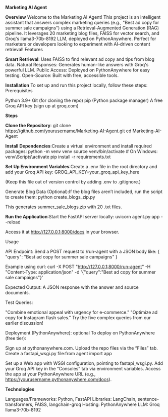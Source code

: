 **Marketing AI Agent**

**Overview**
Welcome to the Marketing AI Agent! This project is an intelligent assistant that answers complex marketing queries (e.g., "Best ad copy for summer sale campaigns") using a Retrieval-Augmented Generation (RAG) pipeline. It leverages 20 marketing blog files, FAISS for vector search, and Groq's llama3-70b-8192 LLM, deployed on PythonAnywhere. Perfect for marketers or developers looking to experiment with AI-driven content retrieval!
Features

**Smart Retrieval**: 
Uses FAISS to find relevant ad copy and tips from blog data.
Natural Responses: Generates human-like answers with Groq's powerful LLM.
Public Access: Deployed on PythonAnywhere for easy testing.
Open-Source: Built with free, accessible tools.

**Installation**
To set up and run this project locally, follow these steps:
Prerequisites

Python 3.9+
Git (for cloning the repo)
pip (Python package manager)
A free Groq API key (sign up at groq.com)

**Steps**

**Clone the Repository**:
git clone https://github.com/yourusername/Marketing-AI-Agent.git
cd Marketing-AI-Agent


**Install Dependencies**:Create a virtual environment and install required packages:
python -m venv venv
source venv/bin/activate  # On Windows: venv\Scripts\activate
pip install -r requirements.txt


**Set Up Environment Variables**:Create a .env file in the root directory and add your Groq API key:
GROQ_API_KEY=your_groq_api_key_here

(Keep this file out of version control by adding .env to .gitignore.)

Generate Blog Data (Optional):If the blog files aren’t included, run the script to create them:
python create_blogs_zip.py

This generates summer_sale_blogs.zip with 20 .txt files.

**Run the Application**:Start the FastAPI server locally:
uvicorn agent.py:app --reload

Access it at http://127.0.0.1:8000/docs in your browser.


Usage

API Endpoint: Send a POST request to /run-agent with a JSON body like:
{
  "query": "Best ad copy for summer sale campaigns"
}

Example using curl:
curl -X POST "http://127.0.0.1:8000/run-agent" -H "Content-Type: application/json" -d '{"query":"Best ad copy for summer sale campaigns"}'


Expected Output: A JSON response with the answer and source documents.

Test Queries:

"Combine emotional appeal with urgency for e-commerce."
"Optimize ad copy for Instagram flash sales."
Try the five complex queries from our earlier discussion!



Deployment (PythonAnywhere): optional
To deploy on PythonAnywhere (free tier):

Sign up at pythonanywhere.com.
Upload the repo files via the “Files” tab.
Create a fastapi_wsgi.py file:from agent import app


Set up a Web app with WSGI configuration, pointing to fastapi_wsgi.py.
Add your Groq API key in the “Consoles” tab via environment variables.
Access the app at your PythonAnywhere URL (e.g., https://yourusername.pythonanywhere.com/docs).

**Technologies**

Languages/Frameworks: Python, FastAPI
Libraries: LangChain, sentence-transformers, FAISS, langchain-groq
Hosting: PythonAnywhere
LLM: Groq llama3-70b-8192


